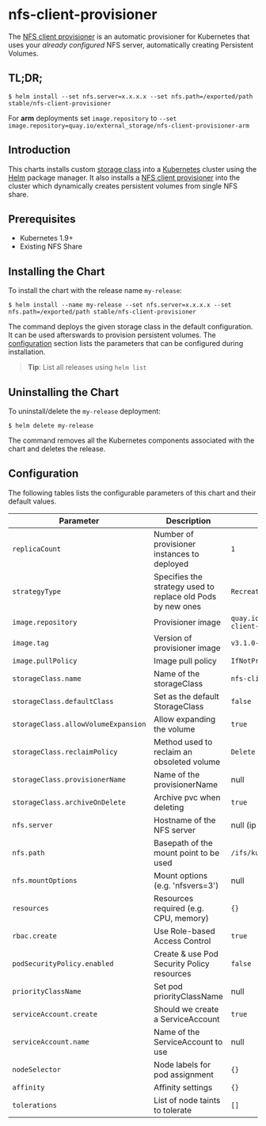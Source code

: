 # nfs-client-provisioner

The [NFS client provisioner](https://github.com/kubernetes-incubator/external-storage/tree/master/nfs-client) is an automatic provisioner for Kubernetes that uses your *already configured* NFS server, automatically creating Persistent Volumes.

## TL;DR;

```console
$ helm install --set nfs.server=x.x.x.x --set nfs.path=/exported/path stable/nfs-client-provisioner
```

For **arm** deployments set `image.repository` to `--set image.repository=quay.io/external_storage/nfs-client-provisioner-arm`

## Introduction

This charts installs custom [storage class](https://kubernetes.io/docs/concepts/storage/storage-classes/) into a [Kubernetes](http://kubernetes.io) cluster using the [Helm](https://helm.sh) package manager. It also installs a [NFS client provisioner](https://github.com/kubernetes-incubator/external-storage/tree/master/nfs-client) into the cluster which dynamically creates persistent volumes from single NFS share.

## Prerequisites

- Kubernetes 1.9+
- Existing NFS Share

## Installing the Chart

To install the chart with the release name `my-release`:

```console
$ helm install --name my-release --set nfs.server=x.x.x.x --set nfs.path=/exported/path stable/nfs-client-provisioner
```

The command deploys the given storage class in the default configuration. It can be used afterswards to provision persistent volumes. The [configuration](#configuration) section lists the parameters that can be configured during installation.

> **Tip**: List all releases using `helm list`

## Uninstalling the Chart

To uninstall/delete the `my-release` deployment:

```console
$ helm delete my-release
```

The command removes all the Kubernetes components associated with the chart and deletes the release.

## Configuration

The following tables lists the configurable parameters of this chart and their default values.

| Parameter                         | Description                                 | Default                                                   |
| --------------------------------- | -------------------------------------       | --------------------------------------------------------- |
| `replicaCount`                    | Number of provisioner instances to deployed | `1`                                                         |
| `strategyType`                    | Specifies the strategy used to replace old Pods by new ones | `Recreate`                                  |
| `image.repository`                | Provisioner image                           | `quay.io/external_storage/nfs-client-provisioner`         |
| `image.tag`                       | Version of provisioner image                | `v3.1.0-k8s1.11`                                          |
| `image.pullPolicy`                | Image pull policy                           | `IfNotPresent`                                            |
| `storageClass.name`               | Name of the storageClass                    | `nfs-client`                                              |
| `storageClass.defaultClass`       | Set as the default StorageClass             | `false`	                                              |
| `storageClass.allowVolumeExpansion`       | Allow expanding the volume          | `true`	                                              |
| `storageClass.reclaimPolicy`    | Method used to reclaim an obsoleted volume                 | `Delete` 	                              |
| `storageClass.provisionerName`    | Name of the provisionerName                 | null 	                                              |
| `storageClass.archiveOnDelete`    | Archive pvc when deleting                   | `true` 	                                              |
| `nfs.server`                      | Hostname of the NFS server                  | null (ip or hostname)                                     |
| `nfs.path`                        | Basepath of the mount point to be used      | `/ifs/kubernetes`                                         |
| `nfs.mountOptions`                | Mount options (e.g. 'nfsvers=3')            | null                                                      |
| `resources`                       | Resources required (e.g. CPU, memory)       | `{}`                                                      |
| `rbac.create` 		    | Use Role-based Access Control		  | `true`						      |
| `podSecurityPolicy.enabled`	    | Create & use Pod Security Policy resources  | `false`						      |
| `priorityClassName`   	    | Set pod priorityClassName                   | null						      |
| `serviceAccount.create`	    | Should we create a ServiceAccount	          | `true`						      |
| `serviceAccount.name`		    | Name of the ServiceAccount to use           | null						      |
| `nodeSelector`                    | Node labels for pod assignment              | `{}`                                                      |
| `affinity`                        | Affinity settings                           | `{}`                                                      |
| `tolerations`                     | List of node taints to tolerate             | `[]`                                                      |

